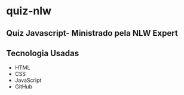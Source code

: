 # quiz-nlw

## Quiz Javascript- Ministrado pela NLW Expert
## Tecnologia Usadas

- HTML
- CSS
- JavaScript
- GitHub
